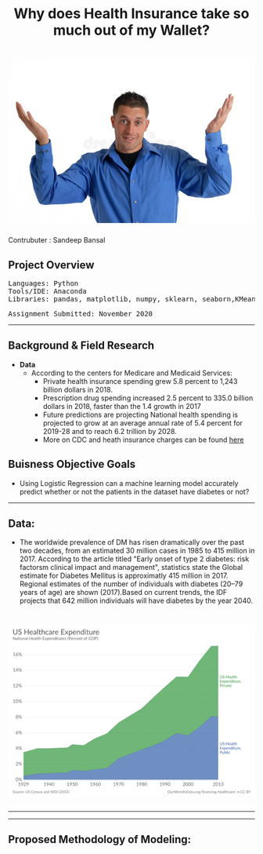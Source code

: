 # <div align="center"> Why does Health Insurance take so much out of my Wallet?
# <div align="center"> ![alt text](https://github.com/Sandeep-Bansal1/Health_Insurance/blob/main/big-shrug.jpg?raw=true) 
Contrubuter  : Sandeep Bansal
  ## Project Overview

</pre>

<pre>
Languages: Python
Tools/IDE: Anaconda
Libraries: pandas, matplotlib, numpy, sklearn, seaborn,KMeans,StandardScaler,statsmodels
</pre>

<pre>
Assignment Submitted: November 2020
</pre></b>
---
## Background & Field Research
- <b>Data</b> 
  - According to the centers for Medicare and Medicaid Services:
    - Private health insurance spending grew 5.8 percent to 1,243 billion dollars in 2018.
    - Prescription drug spending increased 2.5 percent to 335.0 billion dollars in 2018, faster than the 1.4 growth in 2017
    - Future predictions are projecting National health spending is projected to grow at an average annual rate of 5.4 percent for 2019-28 and to reach 6.2 trillion by 2028.
    - More on CDC and heath insurance charges can be found [here](https://www.cms.gov/Research-Statistics-Data-and-Systems/Statistics-Trends-and-Reports/NationalHealthExpendData/NHE-Fact-Sheet#:~:text=Private%20health%20insurance%20spending%20grew,the%204.7%25%20growth%20in%202017.)
    
## Buisness Objective Goals </b> 
- Using Logistic Regression can a machine learning model accurately predict whether or not the patients in the dataset have diabetes or not?
---
## Data:
- The worldwide prevalence of DM has risen dramatically over the past two decades, from an estimated 30 million cases in 1985 to 415 million in 2017. According to the article titled "Early onset of type 2 diabetes: risk factorsm clinical impact and management", statistics state the Global estimate for Diabetes Mellitus is approximatly 415 million in 2017. Regional estimates of the number of individuals with diabetes (20–79 years of age) are shown (2017).Based on current trends, the IDF projects that 642 million individuals will have diabetes by the year 2040.
#  <div align="center"> ![alt text](https://raw.githubusercontent.com/Sandeep-Bansal1/Health_Insurance/dc3bcd229147f461f18724b914d3ef82193d9bb9/US_Healthcare.svg)
  
---

---

## Proposed Methodology of Modeling:
